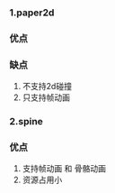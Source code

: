 <a name="KnQdz"></a>
### 1.paper2d
<a name="pTKLi"></a>
### 优点
<a name="Vz9iq"></a>
### 缺点

1. 不支持2d碰撞
2. 只支持帧动画
<a name="EsGrr"></a>
### 2.spine
<a name="jvgF7"></a>
### 优点

1. 支持帧动画 和 骨骼动画
2. 资源占用小

